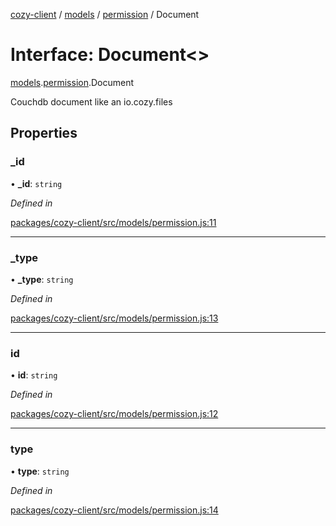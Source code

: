 [cozy-client](../README.md) / [models](../modules/models.md) / [permission](../modules/models.permission.md) / Document

# Interface: Document<>

[models](../modules/models.md).[permission](../modules/models.permission.md).Document

Couchdb document like an io.cozy.files

## Properties

### \_id

• **\_id**: `string`

*Defined in*

[packages/cozy-client/src/models/permission.js:11](https://github.com/cozy/cozy-client/blob/master/packages/cozy-client/src/models/permission.js#L11)

***

### \_type

• **\_type**: `string`

*Defined in*

[packages/cozy-client/src/models/permission.js:13](https://github.com/cozy/cozy-client/blob/master/packages/cozy-client/src/models/permission.js#L13)

***

### id

• **id**: `string`

*Defined in*

[packages/cozy-client/src/models/permission.js:12](https://github.com/cozy/cozy-client/blob/master/packages/cozy-client/src/models/permission.js#L12)

***

### type

• **type**: `string`

*Defined in*

[packages/cozy-client/src/models/permission.js:14](https://github.com/cozy/cozy-client/blob/master/packages/cozy-client/src/models/permission.js#L14)
